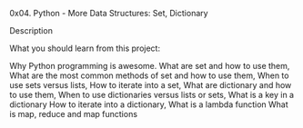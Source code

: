 0x04. Python - More Data Structures: Set, Dictionary

Description

What you should learn from this project:

Why Python programming is awesome. What are set and how to use them, What are the most common methods of set and how to use them, When to use sets versus lists, How to iterate into a set, What are dictionary and how to use them, When to use dictionaries versus lists or sets, What is a key in a dictionary How to iterate into a dictionary, What is a lambda function What is map, reduce and map functions
